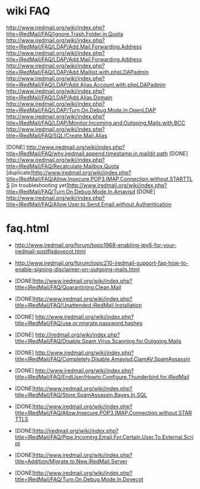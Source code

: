 # wiki FAQ

http://www.iredmail.org/wiki/index.php?title=IRedMail/FAQ/Ignore.Trash.Folder.in.Quota
http://www.iredmail.org/wiki/index.php?title=IRedMail/FAQ/LDAP/Add.Mail.Forwarding.Address
http://www.iredmail.org/wiki/index.php?title=IRedMail/FAQ/LDAP/Add.Mail.Forwarding.Address
http://www.iredmail.org/wiki/index.php?title=IRedMail/FAQ/LDAP/Add.Maillist.with.phpLDAPadmin
http://www.iredmail.org/wiki/index.php?title=IRedMail/FAQ/LDAP/Add.Alias.Account.with.phpLDAPadmin
http://www.iredmail.org/wiki/index.php?title=IRedMail/FAQ/LDAP/Add.Alias.Domain
http://www.iredmail.org/wiki/index.php?title=IRedMail/FAQ/LDAP/Turn.On.Debug.Mode.In.OpenLDAP
http://www.iredmail.org/wiki/index.php?title=IRedMail/FAQ/LDAP/Monitor.Incoming.and.Outgoing.Mails.with.BCC
http://www.iredmail.org/wiki/index.php?title=IRedMail/FAQ/SQL/Create.Mail.Alias

[DONE] http://www.iredmail.org/wiki/index.php?title=IRedMail/FAQ/why.iredmail.append.timestamp.in.maildir.path
[DONE] http://www.iredmail.org/wiki/index.php?title=IRedMail/FAQ/Recalculate.Mailbox.Quota
[duplicate]http://www.iredmail.org/wiki/index.php?title=IRedMail/FAQ/Allow.Insecure.POP3.IMAP.Connection.without.STARTTLS
[in troubleshooting yet]http://www.iredmail.org/wiki/index.php?title=IRedMail/FAQ/Turn.On.Debug.Mode.In.Amavisd
[DONE] http://www.iredmail.org/wiki/index.php?title=IRedMail/FAQ/Allow.User.to.Send.Email.without.Authentication


# faq.html

* http://www.iredmail.org/forum/topic1968-enabling-ipv6-for-your-iredmail-postfixdovecot.html
* http://www.iredmail.org/forum/topic210-iredmail-support-faq-how-to-enable-signing-disclaimer-on-outgoing-mails.html

* [DONE]http://www.iredmail.org/wiki/index.php?title=IRedMail/FAQ/Quarantining.Clean.Mail
* [DONE]http://www.iredmail.org/wiki/index.php?title=IRedMail/FAQ/Unattended.iRedMail.Installation
* [DONE] http://www.iredmail.org/wiki/index.php?title=IRedMail/FAQ/use.or.migrate.password.hashes
* [DONE] http://iredmail.org/wiki/index.php?title=IRedMail/FAQ/Disable.Spam.Virus.Scanning.for.Outgoing.Mails
*  [DONE] http://www.iredmail.org/wiki/index.php?title=IRedMail/FAQ/Completely.Disable.Amavisd.ClamAV.SpamAssassin
*  [DONE] http://www.iredmail.org/wiki/index.php?title=IRedMail/FAQ/EndUser/Howto.Configure.Thunderbird.for.iRedMail
* [DONE]http://www.iredmail.org/wiki/index.php?title=IRedMail/FAQ/Store.SpamAssassin.Bayes.In.SQL
*  [DONE]http://www.iredmail.org/wiki/index.php?title=IRedMail/FAQ/Allow.Insecure.POP3.IMAP.Connection.without.STARTTLS
* [DONE]http://iredmail.org/wiki/index.php?title=IRedMail/FAQ/Pipe.Incoming.Email.For.Certain.User.To.External.Script
* [DONE]http://www.iredmail.org/wiki/index.php?title=Addition/Migrate.to.New.iRedMail.Server
* [DONE]http://www.iredmail.org/wiki/index.php?title=IRedMail/FAQ/Turn.On.Debug.Mode.In.Dovecot
